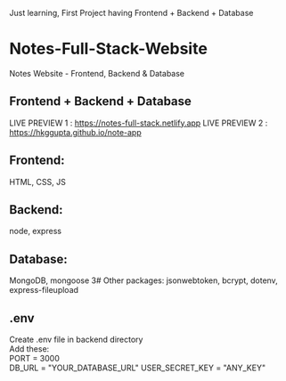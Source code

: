Just learning, First Project having Frontend + Backend + Database

# Notes-Full-Stack-Website
 Notes Website - Frontend, Backend & Database
## Frontend + Backend + Database
  LIVE PREVIEW 1 : https://notes-full-stack.netlify.app
  LIVE PREVIEW 2 : https://hkggupta.github.io/note-app
## Frontend: 
  HTML, CSS, JS
## Backend:
  node, express
## Database:
   MongoDB, mongoose
3# Other packages:
   jsonwebtoken, bcrypt, dotenv, express-fileupload
## .env
  Create .env file in backend directory  
  Add these:   
           PORT = 3000  
           DB_URL = "YOUR_DATABASE_URL"
           USER_SECRET_KEY = "ANY_KEY"
